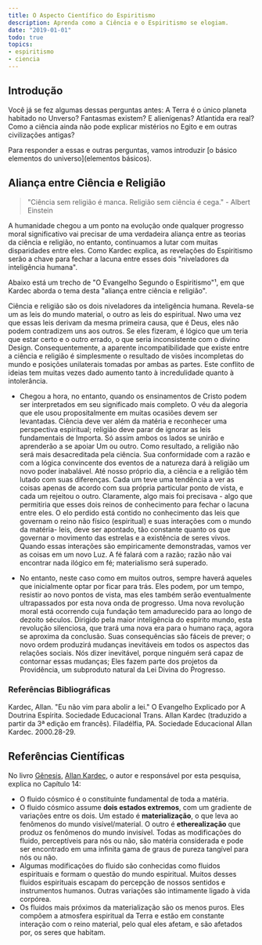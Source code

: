 ```yaml
---
title: O Aspecto Científico do Espiritismo
description: Aprenda como a Ciência e o Espiritismo se elogiam.
date: "2019-01-01"
todo: true
topics:
- espiritismo
- ciencia
---
```


## Introdução
Você já se fez algumas dessas perguntas antes:  A Terra é o único planeta
habitado no Unverso?  Fantasmas existem? E alienígenas?  Atlantida era real?
Como a ciência ainda não pode explicar mistérios no Egito e em outras
civilizações antigas?  

Para responder a essas e outras perguntas, vamos introduzir [o básico
elementos do universo](elementos básicos).

## Aliança entre Ciência e Religião
> "Ciência sem religião é manca. Religião sem ciência é cega."  -
> Albert Einstein

A humanidade chegou a um ponto na evolução onde qualquer progresso moral
significativo vai precisar de uma verdadeira aliança entre as teorias da ciência
e religião, no entanto, continuamos a lutar com muitas disparidades entre eles.
Como Kardec explica, as revelações do Espiritismo serão a chave para fechar a
lacuna entre esses dois "niveladores da inteligência humana".

Abaixo está um trecho de "O Evangelho Segundo o Espiritismo"¹, em que Kardec
aborda o tema desta "aliança entre ciência e religião". 

Ciência e religião são os dois niveladores da inteligência humana. Revela-se um
as leis do mundo material, o outro as leis do espiritual. Nwo uma vez que essas
leis derivam da mesma primeira causa, que é Deus, eles não podem contradizem uns
aos outros. Se eles fizeram, é lógico que um teria que estar certo e o outro
errado, o que seria inconsistente com o divino Design. Consequentemente, a
aparente incompatibilidade que existe entre a ciência e religião é simplesmente
o resultado de visões incompletas do mundo e posições unilaterais tomadas por
ambas as partes. Este conflito de ideias tem muitas vezes dado aumento tanto à
incredulidade quanto à intolerância. 
* Chegou a hora, no entanto, quando os ensinamentos de Cristo podem ser
  interpretados em seu significado mais completo. O véu da alegoria que ele usou
  propositalmente em muitas ocasiões devem ser levantadas. Ciência deve ver além
  da matéria e reconhecer uma perspectiva espiritual; religião deve parar de
  ignorar as leis fundamentais de Importa. Só assim ambos os lados se unirão e
  aprenderão a se apoiar Um ou outro. Como resultado, a religião não será mais
  desacreditada pela ciência.  Sua conformidade com a razão e com a lógica
  convincente dos eventos de a natureza dará à religião um novo poder
  inabalável.    Até nosso próprio dia, a ciência e a religião têm
  lutado com suas diferenças.  Cada um teve uma tendência a ver as coisas apenas
  de acordo com sua própria particular ponto de vista, e cada um rejeitou o
  outro. Claramente, algo mais foi precisava - algo que permitiria que esses
  dois reinos de conhecimento para fechar o lacuna entre eles. O elo perdido
  está contido no conhecimento das leis que governam o reino não físico
  (espiritual) e suas interações com o mundo da matéria- leis, deve ser
  apontado, tão constante quanto os que governar o movimento das estrelas e a
  existência de seres vivos. Quando essas interações são empiricamente
  demonstradas, vamos ver as coisas em um novo Luz. A fé falará com a razão;
  razão não vai encontrar nada ilógico em fé; materialismo será superado.
  
* No entanto, neste caso como em muitos outros, sempre haverá aqueles que
  inicialmente optar por ficar para trás. Eles podem, por um tempo, resistir ao
  novo pontos de vista, mas eles também serão eventualmente ultrapassados por
  esta nova onda de progresso.  Uma nova revolução moral está ocorrendo cuja
  fundação tem amadurecido para ao longo de dezoito séculos. Dirigido pela maior
  inteligência do espírito mundo, esta revolução silenciosa, que trará uma nova
  era para o humano raça, agora se aproxima da conclusão. Suas consequências são
  fáceis de prever; o novo ordem produzirá mudanças inevitáveis em todos os
  aspectos das relações sociais. Nós dizer inevitável, porque ninguém será capaz
  de contornar essas mudanças; Eles fazem parte dos projetos da Providência, um
  subproduto natural da Lei Divina do Progresso.  

### Referências Bibliográficas
Kardec, Allan. "Eu não vim para abolir a lei." O Evangelho Explicado por
A Doutrina Espírita.  Sociedade Educacional Trans. Allan Kardec (traduzido
a partir da 3ª edição em francês). Filadélfia, PA. Sociedade Educacional Allan Kardec.
2000.28-29.


## Referências Científicas
No livro [Gênesis](/livros/allan-kardec/gênese), [Allan Kardec](/profiles/allan-kardec), 
o autor e responsável por esta pesquisa, explica no Capítulo 14:

* O fluido cósmico é o constituinte fundamental de toda a matéria. 
* O fluido cósmico assume **dois estados extremos**, com um gradiente de variações
  entre os dois. Um estado é **materialização**, o que leva ao
  fenômenos do mundo visível/material. O outro é **etherealização**
  que produz os fenômenos do mundo invisível. 
Todas as modificações do fluido, perceptíveis para nós ou não, são
  matéria considerada e pode ser encontrado em uma infinita gama de graus de pureza
  tangível para nós ou não.  
* Algumas modificações do fluido são conhecidas como fluidos espirituais e formam o
  questão do mundo espiritual. Muitos desses fluidos espirituais escapam do
  percepção de nossos sentidos e instrumentos humanos. Outras variações são
  intimamente ligado à vida corpórea.
* Os fluidos mais próximos da materialização são os menos puros. Eles
  compõem a atmosfera espiritual da Terra e estão em constante
  interação com o reino material, pelo qual eles afetam, e são afetados por,
  os seres que habitam.

